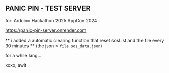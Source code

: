 ## PANIC PIN - TEST SERVER

for:
Arduino Hackathon 2025
AppCon 2024

https://panic-pin-server.onrender.com

** i added a automatic clearing function that reset sosList and the file every 30 minutes **
(the json > ``file sos_data.json``)


for a while lang...


xoxo, awit
